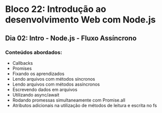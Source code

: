 # Bloco 22: Introdução ao desenvolvimento Web com Node.js
## Dia 02: Intro - Node.js - Fluxo Assíncrono

### Conteúdos abordados:

* Callbacks
* Promises
* Fixando os aprendizados
* Lendo arquivos com métodos síncronos
* Lendo arquivos com métodos assíncronos
* Escrevendo dados em arquivos
* Utilizando async/await
* Rodando promessas simultaneamente com Promise.all
* Atributos adicionais na utilização de métodos de leitura e escrita no fs
